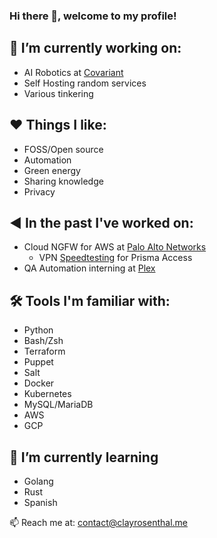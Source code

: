 ### Hi there 👋, welcome to my profile!

## 🔭 I’m currently working on:
- AI Robotics at [Covariant](https://covariant.ai)
- Self Hosting random services
- Various tinkering

## ❤️ Things I like:
- FOSS/Open source
- Automation
- Green energy
- Sharing knowledge
- Privacy

## ◀️ In the past I've worked on:
- Cloud NGFW for AWS at [Palo Alto Networks](https://paloaltonetworks.com)
  - VPN [Speedtesting](https://speedtest-demo.sre.panclouddev.com/) for Prisma Access
- QA Automation interning at [Plex](https://plex.tv)

## 🛠️ Tools I'm familiar with:
- Python
- Bash/Zsh
- Terraform
- Puppet
- Salt
- Docker
- Kubernetes
- MySQL/MariaDB
- AWS
- GCP

## 🌱 I’m currently learning
- Golang
- Rust
- Spanish

📫 Reach me at: [contact@clayrosenthal.me](mailto:contact@clayrosenthal.me)
